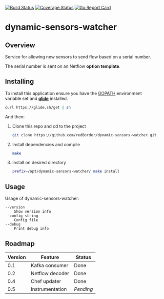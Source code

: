 [![Build Status](https://travis-ci.org/redBorder/dynamic-sensors-watcher.svg?branch=master)](https://travis-ci.org/redBorder/dynamic-sensors-watcher)
[![Coverage Status](https://coveralls.io/repos/github/redBorder/dynamic-sensors-watcher/badge.svg?branch=master)](https://coveralls.io/github/redBorder/dynamic-sensors-watcher?branch=master)
[![Go Report Card](https://goreportcard.com/badge/github.com/redBorder/dynamic-sensors-watcher)](https://goreportcard.com/report/github.com/redBorder/dynamic-sensors-watcher)

# dynamic-sensors-watcher

## Overview

Service for allowing new sensors to send flow based on a serial number.

The serial number is sent on an Netflow **option template**.

## Installing

To install this application ensure you have the
[GOPATH](https://golang.org/doc/code.html#GOPATH) environment variable set and
**[glide](https://glide.sh/)** installed.

```bash
curl https://glide.sh/get | sh
```

And then:

1. Clone this repo and cd to the project

    ```bash
    git clone https://github.com/redBorder/dynamic-sensors-watcher.git && cd dynamic-sensors-watcher
    ```
2. Install dependencies and compile

    ```bash
    make
    ```
3. Install on desired directory

    ```bash
    prefix=/opt/dynamic-sensors-watcher/ make install
    ```

## Usage

Usage of dynamic-sensors-watcher:

```
--version
    Show version info
--config string
    Config file
--debug
    Print debug info
```

## Roadmap

| Version  | Feature             | Status    |
|----------|---------------------|-----------|
| 0.1      | Kafka consumer      | Done      |
| 0.2      | Netflow decoder     | Done      |
| 0.4      | Chef updater        | Done      |
| 0.5      | Instrumentation     | _Pending_ |
